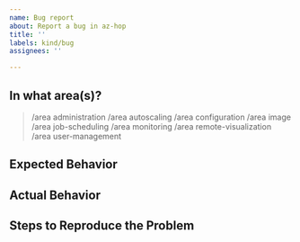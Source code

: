 ```yaml
---
name: Bug report
about: Report a bug in az-hop
title: ''
labels: kind/bug
assignees: ''

---
```


## In what area(s)?

<!-- Remove the '> ' to select -->

> /area administration
> /area autoscaling
> /area configuration
> /area image
> /area job-scheduling
> /area monitoring
> /area remote-visualization
> /area user-management

## Expected Behavior

<!-- Briefly describe what you expect to happen -->


## Actual Behavior

<!-- Briefly describe what is actually happening -->


## Steps to Reproduce the Problem

<!-- How can a maintainer reproduce this issue (be detailed) -->

